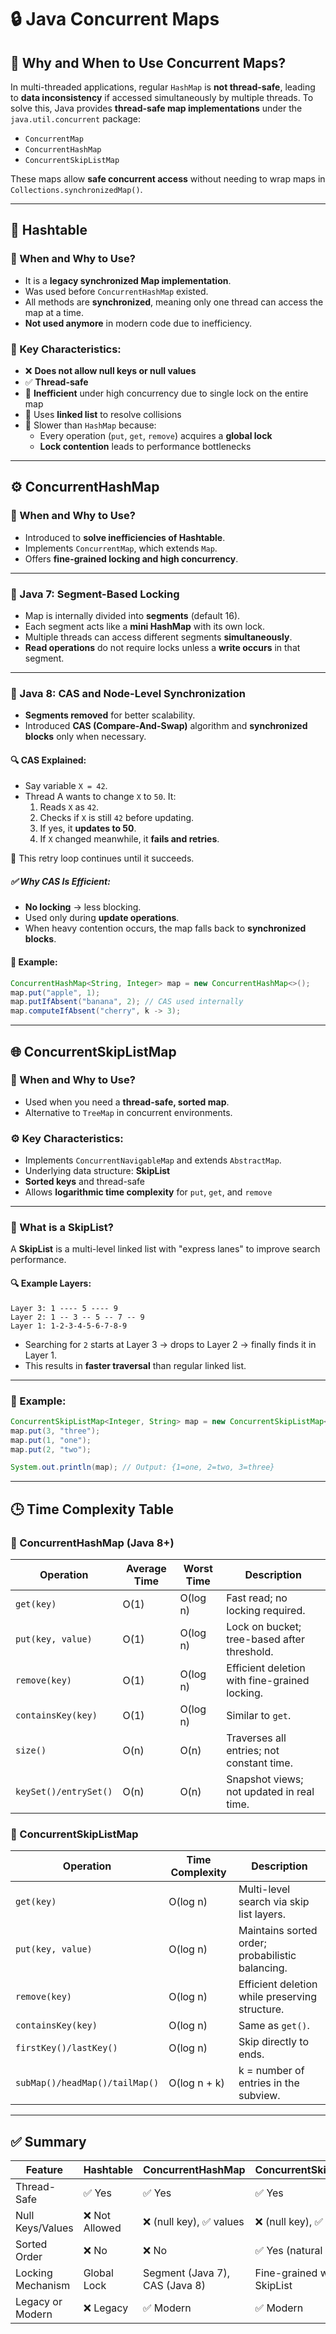 
# 🔒 Java Concurrent Maps

## 🔹 Why and When to Use Concurrent Maps?

In multi-threaded applications, regular `HashMap` is **not thread-safe**, leading to **data inconsistency** if accessed simultaneously by multiple threads. To solve this, Java provides **thread-safe map implementations** under the `java.util.concurrent` package:
- `ConcurrentMap`
- `ConcurrentHashMap`
- `ConcurrentSkipListMap`

These maps allow **safe concurrent access** without needing to wrap maps in `Collections.synchronizedMap()`.

---

## 🧮 Hashtable

### 🔹 When and Why to Use?
- It is a **legacy synchronized Map implementation**.
- Was used before `ConcurrentHashMap` existed.
- All methods are **synchronized**, meaning only one thread can access the map at a time.
- **Not used anymore** in modern code due to inefficiency.

### 🔑 Key Characteristics:
- ❌ **Does not allow null keys or null values**
- ✅ **Thread-safe**
- 🚫 **Inefficient** under high concurrency due to single lock on the entire map
- 🔄 Uses **linked list** to resolve collisions
- 🐢 Slower than `HashMap` because:
    - Every operation (`put`, `get`, `remove`) acquires a **global lock**
    - **Lock contention** leads to performance bottlenecks

---

## ⚙️ ConcurrentHashMap

### 🔹 When and Why to Use?
- Introduced to **solve inefficiencies of Hashtable**.
- Implements `ConcurrentMap`, which extends `Map`.
- Offers **fine-grained locking and high concurrency**.

---

### 🧪 Java 7: Segment-Based Locking

- Map is internally divided into **segments** (default 16).
- Each segment acts like a **mini HashMap** with its own lock.
- Multiple threads can access different segments **simultaneously**.
- **Read operations** do not require locks unless a **write occurs** in that segment.

---

### 🚀 Java 8: CAS and Node-Level Synchronization

- **Segments removed** for better scalability.
- Introduced **CAS (Compare-And-Swap)** algorithm and **synchronized blocks** only when necessary.

#### 🔍 CAS Explained:

- Say variable `X = 42`.
- Thread A wants to change `X` to `50`. It:
    1. Reads `X` as `42`.
    2. Checks if `X` is still `42` before updating.
    3. If yes, it **updates to 50**.
    4. If `X` changed meanwhile, it **fails and retries**.

🔁 This retry loop continues until it succeeds.

##### ✅ Why CAS Is Efficient:
- **No locking** → less blocking.
- Used only during **update operations**.
- When heavy contention occurs, the map falls back to **synchronized blocks**.

#### 🔧 Example:

```java
ConcurrentHashMap<String, Integer> map = new ConcurrentHashMap<>();
map.put("apple", 1);
map.putIfAbsent("banana", 2); // CAS used internally
map.computeIfAbsent("cherry", k -> 3);
```

---

## 🌐 ConcurrentSkipListMap

### 🔹 When and Why to Use?

- Used when you need a **thread-safe, sorted map**.
- Alternative to `TreeMap` in concurrent environments.

### ⚙️ Key Characteristics:
- Implements `ConcurrentNavigableMap` and extends `AbstractMap`.
- Underlying data structure: **SkipList**
- **Sorted keys** and thread-safe
- Allows **logarithmic time complexity** for `put`, `get`, and `remove`

---

### 🧱 What is a SkipList?

A **SkipList** is a multi-level linked list with "express lanes" to improve search performance.

#### 🔍 Example Layers:

```
Layer 3: 1 ---- 5 ---- 9
Layer 2: 1 -- 3 -- 5 -- 7 -- 9
Layer 1: 1-2-3-4-5-6-7-8-9
```

- Searching for `2` starts at Layer 3 → drops to Layer 2 → finally finds it in Layer 1.
- This results in **faster traversal** than regular linked list.

---

### 🔧 Example:

```java
ConcurrentSkipListMap<Integer, String> map = new ConcurrentSkipListMap<>();
map.put(3, "three");
map.put(1, "one");
map.put(2, "two");

System.out.println(map); // Output: {1=one, 2=two, 3=three}
```

---
## 🕒 Time Complexity Table

### 🔹 ConcurrentHashMap (Java 8+)

| **Operation**         | **Average Time** | **Worst Time** | **Description**                                     |
|------------------------|------------------|----------------|-----------------------------------------------------|
| `get(key)`             | O(1)             | O(log n)       | Fast read; no locking required.                    |
| `put(key, value)`      | O(1)             | O(log n)       | Lock on bucket; tree-based after threshold.        |
| `remove(key)`          | O(1)             | O(log n)       | Efficient deletion with fine-grained locking.      |
| `containsKey(key)`     | O(1)             | O(log n)       | Similar to `get`.                                  |
| `size()`               | O(n)             | O(n)           | Traverses all entries; not constant time.          |
| `keySet()/entrySet()`  | O(n)             | O(n)           | Snapshot views; not updated in real time.          |

### 🔹 ConcurrentSkipListMap

| **Operation**           | **Time Complexity** | **Description**                                 |
|--------------------------|---------------------|-------------------------------------------------|
| `get(key)`               | O(log n)            | Multi-level search via skip list layers.        |
| `put(key, value)`        | O(log n)            | Maintains sorted order; probabilistic balancing.|
| `remove(key)`            | O(log n)            | Efficient deletion while preserving structure.  |
| `containsKey(key)`       | O(log n)            | Same as `get()`.                                |
| `firstKey()/lastKey()`   | O(log n)            | Skip directly to ends.                          |
| `subMap()/headMap()/tailMap()` | O(log n + k) | k = number of entries in the subview.           |

---

## ✅ Summary

| Feature                    | Hashtable         | ConcurrentHashMap     | ConcurrentSkipListMap       |
|----------------------------|-------------------|------------------------|------------------------------|
| Thread-Safe                | ✅ Yes             | ✅ Yes                 | ✅ Yes                       |
| Null Keys/Values           | ❌ Not Allowed     | ❌ (null key), ✅ values | ❌ (null key), ✅ values      |
| Sorted Order               | ❌ No              | ❌ No                  | ✅ Yes (natural order)       |
| Locking Mechanism          | Global Lock        | Segment (Java 7), CAS (Java 8) | Fine-grained with SkipList |
| Legacy or Modern           | ❌ Legacy          | ✅ Modern              | ✅ Modern                    |
